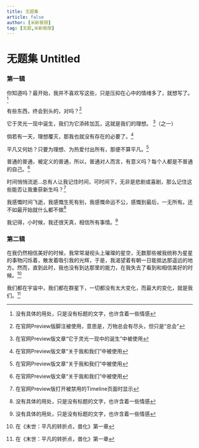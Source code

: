 ```yaml
---
title: 无题集
article: false
author: [米新极限]
tag: [无题,米新极限]
---
```


# 无题集 Untitled

### 第一辑

你知道吗？最开始，我并不喜欢写这些，只是压抑在心中的情绪多了，就想写了。[^0]

有些东西，终会到头的，对吗？[^1]

它于灵光一现中诞生，我们为它添砖加瓦，这就是我们的理想。 [^2]（之一）

倘若有一天，理想覆灭，那我也就没有存在的必要了。[^3]

平凡又何妨？只要为理想、为热爱付出所有，那便不算平凡。[^3]

普通的普通，被定义的普通，所以，普通对人而言，有意义吗？每个人都是不普通的自己。[^3]

时间悄悄流逝...总有人让我记住时间，可时间下，无非是悲剧或喜剧，那么记住这些能否让我重获新生吗？[^4]

我感慨时间飞逝，我感慨生死有别，我感慨命运不公，感慨到最后，一无所有。还不如最开始就什么都不做[^0]

我记得，小时候，我还很天真，相信所有事情。[^0]

### 第二辑

在我仍然相信美好的时候，我常常凝视头上璀璨的星空，无数那些被我统称为星星的事物闪烁着，散发着吸引我的光辉，于是，我渴望着有朝一日能抵达那遥远的地方。然而，直到此时，我也没有到达那里的能力，在我失去了看到和相信美好的时候。[^5]

我们都在宇宙中，我们都在群星下，一切都没有太大变化，而最大的变化，就是我们。[^5]

[^0]: 没有具体的用处，只是没有标题的文字，也许含着一些情感
[^1]: 在官网Preview版脚注被使用，意思是，万物总会有尽头，但只是“总会”
[^2]: 在官网Preview版文章“它于灵光一现中的诞生”中被使用
[^3]: 在官网Preview版文章“关于我和我们”中被使用
[^4]: 在官网Preview版打开被禁用的Timeline页面时显示
[^5]: 在《末世：平凡的转折点，兽化》第一章